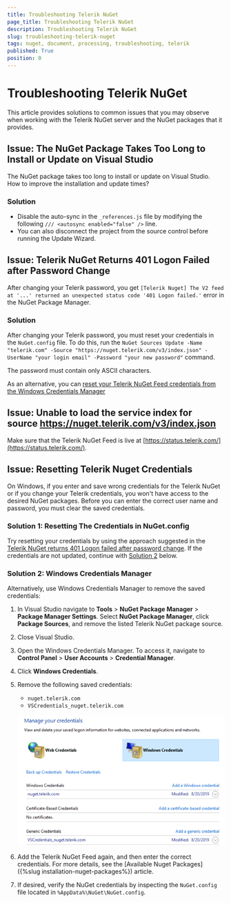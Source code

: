 ```yaml
---
title: Troubleshooting Telerik NuGet
page_title: Troubleshooting Telerik NuGet
description: Troubleshooting Telerik NuGet
slug: troubleshooting-telerik-nuget
tags: nuget, document, processing, troubleshooting, telerik
published: True
position: 0
---
```


# Troubleshooting Telerik NuGet

This article provides solutions to common issues that you may observe when working with the Telerik NuGet server and the NuGet packages that it provides.

## Issue: The NuGet Package Takes Too Long to Install or Update on Visual Studio

The NuGet package takes too long to install or update on Visual Studio. How to improve the installation and update times?

### Solution

* Disable the auto-sync in the `_references.js` file by modifying the following `/// <autosync enabled="false" />` line.
* You can also disconnect the project from the source control before running the Update Wizard.

## Issue: Telerik NuGet Returns 401 Logon Failed after Password Change

After changing your Telerik password, you get `[Telerik Nuget] The V2 feed at '...' returned an unexpected status code '401 Logon failed.'` error in the NuGet Package Manager.

### Solution

After changing your Telerik password, you must reset your credentials in the `NuGet.config` file. To do this, run the `NuGet Sources Update -Name "telerik.com" -Source "https://nuget.telerik.com/v3/index.json" -UserName "your login email" -Password "your new password"` command.

The password must contain only ASCII characters.

As an alternative, you can [reset your Telerik NuGet Feed credentials from the Windows Credentials Manager](#solution-2-windows-credentials-manager)

## Issue: Unable to load the service index for source https://nuget.telerik.com/v3/index.json

Make sure that the Telerik NuGet Feed is live at [https://status.telerik.com/](https://status.telerik.com/).

## Issue: Resetting Telerik Nuget Credentials

On Windows, if you enter and save wrong credentials for the Telerik NuGet or if you change your Telerik credentials, you won't have access to the desired NuGet packages. Before you can enter the correct user name and password, you must clear the saved credentials.

### Solution 1: Resetting The Credentials in NuGet.config

Try resetting your credentials by using the approach suggested in the [Telerik NuGet returns 401 Logon failed after password change](#issue-telerik-nuget-returns-401-logon-failed-after-password-change). If the credentials are not updated, continue with [Solution 2](#solution-2-windows-credentials-manager) below.

### Solution 2: Windows Credentials Manager

Alternatively, use Windows Credentials Manager to remove the saved credentials:

1. In Visual Studio navigate to __Tools__ > __NuGet Package Manager__ > __Package Manager Settings__. Select __NuGet Package Manager__, click __Package Sources__, and remove the listed Telerik NuGet package source.
1. Close Visual Studio.
1. Open the Windows Credentials Manager. To access it, navigate to __Control Panel__ > __User Accounts__ > __Credential Manager__.
1. Click __Windows Credentials__.
1. Remove the following saved credentials:
    * `nuget.telerik.com`
    * `VSCredentials_nuget.telerik.com`

    ![Manage your credentials](images/windows-credential-manager.png "Manage your credentials")  
1. Add the Telerik NuGet Feed again, and then enter the correct credentials. For more details, see the [Available Nuget Packages]({%slug installation-nuget-packages%}) article.
1. If desired, verify the NuGet credentials by inspecting the `NuGet.config` file located in `%AppData%\NuGet\NuGet.config`.